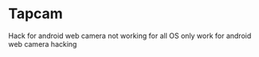 # Tapcam
Hack for android web camera not working for all OS only work for android web camera hacking 
